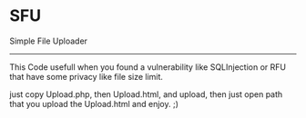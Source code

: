 # SFU
Simple File Uploader
****************************
This Code usefull when you found a vulnerability like SQLInjection or RFU that have some privacy like file size limit.

just copy Upload.php, then Upload.html, and upload, then just open path that you upload the Upload.html and enjoy. ;)

